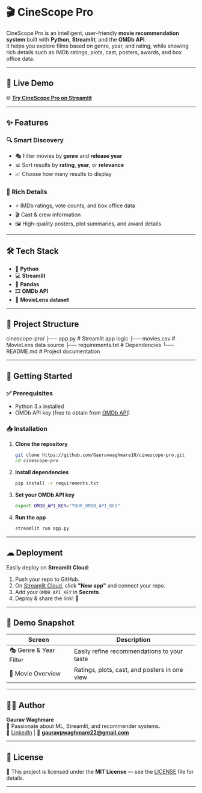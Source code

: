 # 🎬 CineScope Pro

CineScope Pro is an intelligent, user-friendly **movie recommendation system** built with **Python**, **Streamlit**, and the **OMDb API**.  
It helps you explore films based on genre, year, and rating, while showing rich details such as IMDb ratings, plots, cast, posters, awards, and box office data.

---

## 🚀 Live Demo 

🌐 **[Try CineScope Pro on Streamlit](https://cinescope-pro.streamlit.app)**

---

## ✨ Features

### 🔍 Smart Discovery
- 🎭 Filter movies by **genre** and **release year**
- 📊 Sort results by **rating**, **year**, or **relevance**
- 📈 Choose how many results to display

### 🎥 Rich Details
- ⭐ IMDb ratings, vote counts, and box office data
- 🎬 Cast & crew information
- 🖼 High-quality posters, plot summaries, and award details

---

## 🛠 Tech Stack

- 🐍 **Python**
- 💻 **Streamlit**
- 📂 **Pandas**
- 🎞 **OMDb API**
- 🎯 **MovieLens dataset**

---

## 📂 Project Structure

cinescope-pro/
├── app.py # Streamlit app logic
├── movies.csv # MovieLens data source
├── requirements.txt # Dependencies
└── README.md # Project documentation



---

## 🏁 Getting Started

### ✅ Prerequisites
- Python 3.x installed
- OMDb API key (free to obtain from [OMDb API](https://www.omdbapi.com/apikey.aspx))

### 📥 Installation

1. **Clone the repository**  
    ```bash
    git clone https://github.com/Gauravwaghmare10/cinescope-pro.git
    cd cinescope-pro
    ```

2. **Install dependencies**  
    ```bash
    pip install -r requirements.txt
    ```

3. **Set your OMDb API key**  
    ```bash
    export OMDB_API_KEY="YOUR_OMDB_API_KEY"
    ```

4. **Run the app**  
    ```bash
    streamlit run app.py
    ```

---

## ☁ Deployment

Easily deploy on **Streamlit Cloud**:

1. Push your repo to GitHub.
2. On [Streamlit Cloud](https://streamlit.io/cloud), click **"New app"** and connect your repo.
3. Add your `OMDB_API_KEY` in **Secrets**.
4. Deploy & share the link! 🚀

---

## 📸 Demo Snapshot

| Screen | Description |
|--------|-------------|
| 🎭 Genre & Year Filter | Easily refine recommendations to your taste |
| 📜 Movie Overview | Ratings, plots, cast, and posters in one view |

---

## 👨‍💻 Author

**Gaurav Waghmare**  
💼 Passionate about ML, Streamlit, and recommender systems.  
🔗 [LinkedIn](https://www.linkedin.com/in/gaurav-waghmare10) | 📧 **gauravpwaghmare22@gmail.com**

---

## 📜 License

📝 This project is licensed under the **MIT License** — see the [LICENSE](LICENSE) file for details.  

---
